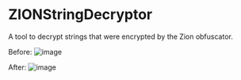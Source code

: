 # ZIONStringDecryptor
A tool to decrypt strings that were encrypted by the Zion obfuscator.

Before:
![image](https://github.com/user-attachments/assets/9b6bc116-f95d-4855-ae55-3b23efd348c4)

After:
![image](https://github.com/user-attachments/assets/d8d70e00-1266-4cd5-a4ef-f0041f64af0d)
